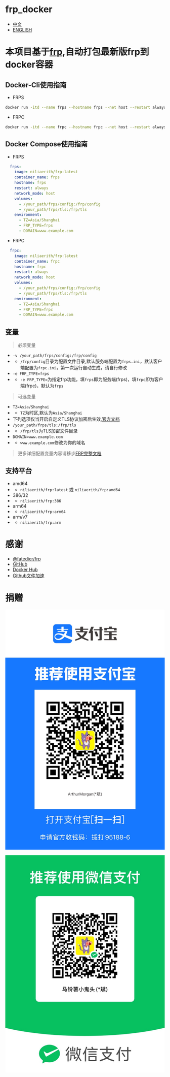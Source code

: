 # frp_docker

- [中文](./README.md)
- [ENGLISH](./README_EN.md)

# 本项目基于[frp](https://github.com/fatedier/frp),自动打包最新版frp到docker容器

## Docker-Cli使用指南

- FRPS

```bash
docker run -itd --name frps --hostname frps --net host --restart always -v /your_path/frps/config:/frp/config -v /your_path/frps/tls:/frp/tls -e TZ=Asia/Shanghai -e FRP_TYPE=frps -e DOMAIN=www.example.com niliaerith/frp:latest
```

- FRPC

```bash
docker run -itd --name frpc --hostname frpc --net host --restart always -v /your_path/frpc/config:/frp/config -v /your_path/frpc/tls:/frp/tls -e TZ=Asia/Shanghai -e FRP_TYPE=frpc -e DOMAIN=www.example.com niliaerith/frp:latest
```

## Docker Compose使用指南

- FRPS

```compose.yml
  frps:
    image: niliaerith/frp:latest
    container_name: frps
    hostname: frps
    restart: always
    network_mode: host
    volumes:
      - /your_path/frps/config:/frp/config
      - /your_path/frps/tls:/frp/tls
    environment:
      - TZ=Asia/Shanghai
      - FRP_TYPE=frps
      - DOMAIN=www.example.com
```

- FRPC

```compose.yml
  frpc:
    image: niliaerith/frp:latest
    container_name: frpc
    hostname: frpc
    restart: always
    network_mode: host
    volumes:
      - /your_path/frps/config:/frp/config
      - /your_path/frps/tls:/frp/tls
    environment:
      - TZ=Asia/Shanghai
      - FRP_TYPE=frpc
      - DOMAIN=www.example.com
```

## 变量

> 必须变量
- `-v /your_path/frps/config:/frp/config` 
- - `/frp/config`目录为配置文件目录,默认服务端配置为`frps.ini`，默认客户端配置为`frpc.ini`，第一次运行自动生成，请自行修改
- `-e FRP_TYPE=frps`
- - `-e FRP_TYPE=`为指定frp功能，填`frps`即为服务端(frps)，填`frpc`即为客户端(frpc)，默认为`frps`

> 可选变量
- `TZ=Asia/Shanghai`
- - `TZ`为时区,默认为`Asia/Shanghai`
- 下列选项仅当开启自定义TLS协议加密后生效,[官方文档](http://gofrp.org/docs/features/common/network/network-tls/)
- `/your_path/frps/tls:/frp/tls`
- - `/frp/tls`为TLS加密文件目录
- `DOMAIN=www.example.com`
- - `www.example.com`修改为你的域名

> 更多详细配置变量内容请移步[FRP完整文档](https://gofrp.org/docs/)

## 支持平台

- amd64
- - `niliaerith/frp:latest` 或 `niliaerith/frp:amd64`
- 386/32
- - `niliaerith/frp:386`
- arm64
- - `niliaerith/frp:arm64`
- arm/v7
- - `niliaerith/frp:arm`

# 感谢

- [@fatedier/frp](https://github.com/fatedier/frp)
- [GitHub](https://github.com/)
- [Docker Hub](https://hub.docker.com/)
- [Github文件加速](https://tool.mintimate.cn/gh/)

# 捐赠

![支付宝](./donation/alipay.JPG)

![微信](./donation/wechatpay.JPG)